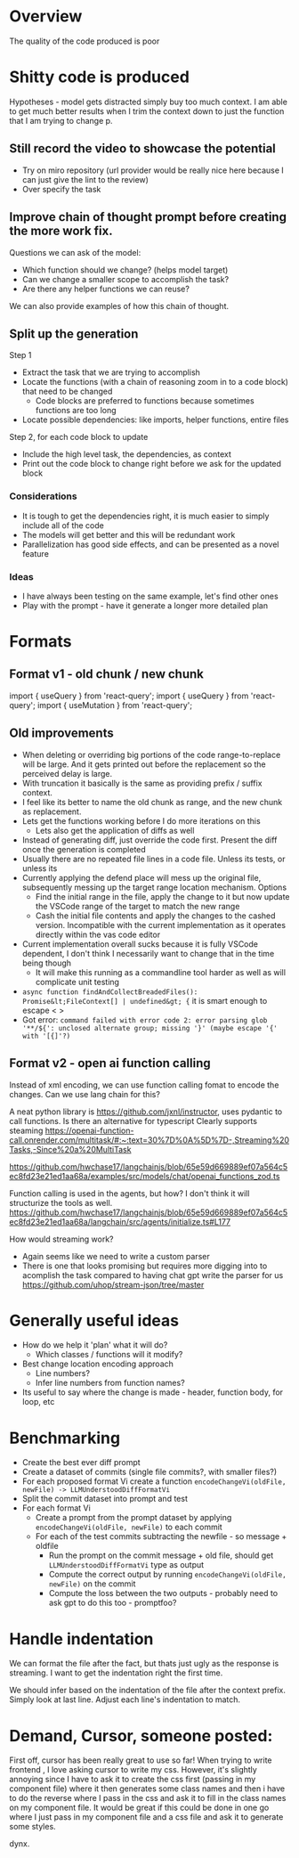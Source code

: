 # Overview

The quality of the code produced is poor

# Shitty code is produced

Hypotheses - model gets distracted simply buy too much context.
I am able to get much better results when I trim the context down to just the function that I am trying to change p.

## Still record the video to showcase the potential
- Try on miro repository (url provider would be really nice here because I can just give the lint to the review)
- Over specify the task

## Improve chain of thought prompt before creating the more work fix. 

Questions we can ask of the model:
- Which function should we change? (helps model target)
- Can we change a smaller scope to accomplish the task?
- Are there any helper functions we can reuse?

We can also provide examples of how this chain of thought.

## Split up the generation
Step 1
- Extract the task that we are trying to accomplish
- Locate the functions (with a chain of reasoning zoom in to a code block) that need to be changed
  - Code blocks are preferred to functions because sometimes functions are too long
- Locate possible dependencies: like imports, helper functions, entire files

Step 2, for each code block to update
- Include the high level task, the dependencies, as context
- Print out the code block to change right before we ask for the updated block

### Considerations
- It is tough to get the dependencies right, it is much easier to simply include all of the code
- The models will get better and this will be redundant work
- Parallelization has good side effects, and can be presented as a novel feature

### 

### Ideas

- I have always been testing on the same example, let's find other ones
- Play with the prompt - have it generate a longer more detailed plan


# Formats

## Format v1 - old chunk / new chunk

<file path="">
<change summary="Updating imports to account for previous change">
<range-to-replace>
import { useQuery } from 'react-query';
</range-to-replace>
<replacement>
import { useQuery } from 'react-query';
import { useMutation } from 'react-query';
</replacement>
</change>

## Old improvements

- When deleting or overriding big portions of the code range-to-replace will be large. And it gets printed out before the replacement so the perceived delay is large.
- With truncation it basically is the same as providing prefix / suffix context.
- I feel like its better to name the old chunk as range, and the new chunk as replacement.
- Lets get the functions working before I do more iterations on this
  - Lets also get the application of diffs as well
- Instead of generating diff, just override the code first. Present the diff once the generation is completed
- Usually there are no repeated file lines in a code file. Unless its tests, or unless its
- Currently applying the defend place will mess up the original file, subsequently messing up the target range location mechanism. Options
  - Find the initial range in the file, apply the change to it but now update the VSCode range of the target to match the new range
  - Cash the initial file contents and apply the changes to the cashed version. Incompatible with the current implementation as it operates directly within the vas code editor
- Current implementation overall sucks because it is fully VSCode dependent, I don't think I necessarily want to change that in the time being though
  - It will make this running as a commandline tool harder as well as will complicate unit testing
- `async function findAndCollectBreadedFiles(): Promise&lt;FileContext[] | undefined&gt; {` it is smart enough to escape < >
- Got error: `command failed with error code 2: error parsing glob '**/${': unclosed alternate group; missing '}' (maybe escape '{' with '[{]'?)`

## Format v2 - open ai function calling

Instead of xml encoding, we can use function calling fomat to encode the changes.
Can we use lang chain for this?

A neat python library is https://github.com/jxnl/instructor, uses pydantic to call functions.
Is there an alternative for typescript
Clearly supports steaming https://openai-function-call.onrender.com/multitask/#:~:text=30%7D%0A%5D%7D-,Streaming%20Tasks,-Since%20a%20MultiTask

https://github.com/hwchase17/langchainjs/blob/65e59d669889ef07a564c5ec8fd23e21ed1aa68a/examples/src/models/chat/openai_functions_zod.ts

Function calling is used in the agents, but how? I don't think it will structurize the tools as well.
https://github.com/hwchase17/langchainjs/blob/65e59d669889ef07a564c5ec8fd23e21ed1aa68a/langchain/src/agents/initialize.ts#L177

How would streaming work?

- Again seems like we need to write a custom parser
- There is one that looks promising but requires more digging into to acomplish the task compared to having chat gpt write the parser for us https://github.com/uhop/stream-json/tree/master

# Generally useful ideas

- How do we help it 'plan' what it will do?
  - Which classes / functions will it modify?
- Best change location encoding approach
  - Line numbers?
  - Infer line numbers from function names?
- Its useful to say where the change is made - header, function body, for loop, etc

# Benchmarking

- Create the best ever diff prompt
- Create a dataset of commits (single file commits?, with smaller files?)
- For each proposed format Vi create a function `encodeChangeVi(oldFile, newFile) -> LLMUnderstoodDiffFormatVi`
- Split the commit dataset into prompt and test
- For each format Vi
  - Create a prompt from the prompt dataset by applying `encodeChangeVi(oldFile, newFile)` to each commit
  - For each of the test commits subtracting the newfile - so message + oldfile
    - Run the prompt on the commit message + old file, should get `LLMUnderstoodDiffFormatVi` type as output
    - Compute the correct output by running `encodeChangeVi(oldFile, newFile)` on the commit
    - Compute the loss between the two outputs - probably need to ask gpt to do this too - promptfoo?

# Handle indentation

We can format the file after the fact, but thats just ugly as the response is streaming.
I want to get the indentation right the first time.

We should infer based on the indentation of the file after the context prefix.
Simply look at last line.
Adjust each line's indentation to match.

# Demand, Cursor, someone posted:

First off, cursor has been really great to use so far!
When trying to write frontend , I love asking cursor to write my css. However, it's slightly annoying since I have to ask it to create the css first (passing in my component file) where it then generates some class names and then i have to do the reverse where I pass in the css and ask it to fill in the class names on my component file. It would be great if this could be done in one go where I just pass in my component file and a css file and ask it to generate some styles.

dynx.
